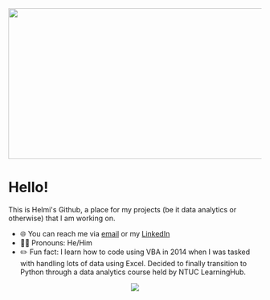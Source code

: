 <div align="center">
  <img src="https://media.giphy.com/media/cnzou4ydGM7GJZ7VTz/giphy.gif" width="600" height="300"/>
</div>

# Hello!

This is Helmi's Github, a place for my projects (be it data analytics or otherwise) that I am working on.

- :globe_with_meridians: You can reach me via [email](helmi.g@hotmail.com) or my [LinkedIn](https://www.linkedin.com/in/helmighani/)
- :man_student: Pronouns: He/Him
- :pencil2: Fun fact: I learn how to code using VBA in 2014 when I was tasked with handling lots of data using Excel. Decided to finally transition to Python through a data analytics course held by NTUC LearningHub.
  
  
<p align="center">
  <a href="https://git.io/streak-stats"><img src="http://github-readme-streak-stats.herokuapp.com?user=HelmiGhani"/></a>
</p>
